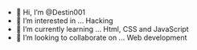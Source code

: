 - 👋 Hi, I’m @Destin001
- 👀 I’m interested in ... Hacking 
- 🌱 I’m currently learning ... Html, CSS and JavaScript 
- 💞️ I’m looking to collaborate on ... Web development

<!---
Destin001/Destin001 is a ✨ special ✨ repository because its `README.md` (this file) appears on your GitHub profile.
You can click the Preview link to take a look at your changes.
--->
